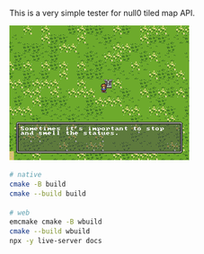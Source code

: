 This is a very simple tester for null0 tiled map API.

![screenshot](screenshot.png)

```sh
# native
cmake -B build
cmake --build build

# web
emcmake cmake -B wbuild
cmake --build wbuild
npx -y live-server docs
```